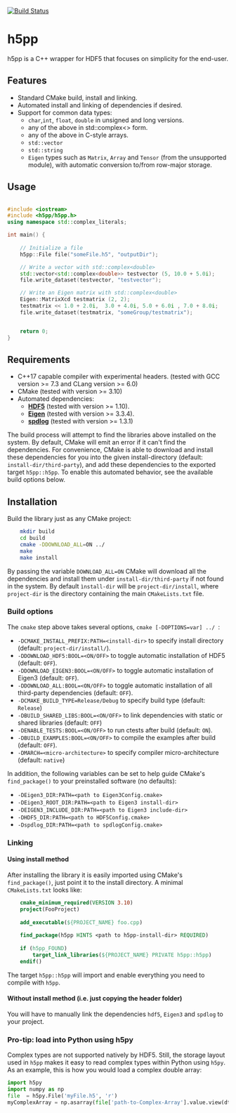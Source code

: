 [![Build Status](https://travis-ci.org/DavidAce/h5pp.svg?branch=master)](https://travis-ci.org/DavidAce/h5pp)

# h5pp
h5pp is a C++ wrapper for HDF5 that focuses on simplicity for the end-user. 
## Features
* Standard CMake build, install and linking.
* Automated install and linking of dependencies if desired.
* Support for common data types:
    - `char`,`int`, `float`, `double` in unsigned and long versions.
    - any of the above in std::complex<> form.
    - any of the above in C-style arrays.
    - `std::vector`
    - `std::string`
    - `Eigen` types such as `Matrix`, `Array` and `Tensor` (from the unsupported module), with automatic conversion to/from row-major storage.

## Usage

```c++

#include <iostream>
#include <h5pp/h5pp.h>
using namespace std::complex_literals;

int main() {
    
    // Initialize a file
    h5pp::File file("someFile.h5", "outputDir");

    // Write a vector with std::complex<double>
    std::vector<std::complex<double>> testvector (5, 10.0 + 5.0i);
    file.write_dataset(testvector, "testvector");

    // Write an Eigen matrix with std::complex<double>
    Eigen::MatrixXcd testmatrix (2, 2);
    testmatrix << 1.0 + 2.0i,  3.0 + 4.0i, 5.0 + 6.0i , 7.0 + 8.0i;
    file.write_dataset(testmatrix, "someGroup/testmatrix");


    return 0;
}

```




## Requirements
* C++17 capable compiler with experimental headers. (tested with GCC version >= 7.3 and CLang version >= 6.0)
* CMake (tested with version >= 3.10)
* Automated dependencies:
    - [**HDF5**](https://support.hdfgroup.org/HDF5/) (tested with version >= 1.10).
    - [**Eigen**](http://eigen.tuxfamily.org) (tested with version >= 3.3.4).
    - [**spdlog**](https://github.com/gabime/spdlog) (tested with version >= 1.3.1)

The build process will attempt to find the libraries above installed on the system.
By default, CMake will emit an error if it can't find the dependencies. For convenience, CMake is able to download and install these dependencies for you into the given install-directory (default: `install-dir/third-party`),
and add these dependencies to the exported target `h5pp::h5pp`.
To enable this automated behavior, see the available build options below.


## Installation
Build the library just as any CMake project:

```bash
    mkdir build
    cd build
    cmake -DDOWNLOAD_ALL=ON ../
    make
    make install
```

By passing the variable `DOWNLOAD_ALL=ON` CMake will download all the dependencies and install them under `install-dir/third-party` if not found in the system. 
By default `ìnstall-dir` will be `project-dir/install`, where `project-dir` is the directory containing the main `CMakeLists.txt` file.

### Build options

The `cmake` step above takes several options, `cmake [-DOPTIONS=var] ../ `:
* `-DCMAKE_INSTALL_PREFIX:PATH=<install-dir>` to specify install directory (default: `project-dir/install/`).
* `-DDOWNLOAD_HDF5:BOOL=<ON/OFF>` to toggle automatic installation of HDF5 (default: `OFF`).
* `-DDOWNLOAD_EIGEN3:BOOL=<ON/OFF>` to toggle automatic installation of Eigen3 (default: `OFF`).
* `-DDOWNLOAD_ALL:BOOL=<ON/OFF>` to toggle automatic installation of all third-party dependencies (default: `OFF`).
* `-DCMAKE_BUILD_TYPE=Release/Debug` to specify build type (default: `Release`)
* `-DBUILD_SHARED_LIBS:BOOL=<ON/OFF>` to link dependencies with static or shared libraries (default: `OFF`)
* `-DENABLE_TESTS:BOOL=<ON/OFF>` to run ctests after build (default: `ON`).
* `-DBUILD_EXAMPLES:BOOL=<ON/OFF>` to compile the examples after build (default: `OFF`).
* `-DMARCH=<micro-architecture>` to specify compiler micro-architecture (default: `native`)


In addition, the following variables can be set to help guide CMake's `find_package()` to your preinstalled software (no defaults):

* `-DEigen3_DIR:PATH=<path to Eigen3Config.cmake>` 
* `-DEigen3_ROOT_DIR:PATH=<path to Eigen3 install-dir>` 
* `-DEIGEN3_INCLUDE_DIR:PATH=<path to Eigen3 include-dir>`
* `-DHDF5_DIR:PATH=<path to HDF5Config.cmake>` 
* `-Dspdlog_DIR:PATH=<path to spdlogConfig.cmake>` 



### Linking 
#### Using install method
After installing the library it is easily imported using CMake's `find_package()`, just point it to the install directory.
A minimal `CMakeLists.txt` looks like:

```cmake
    cmake_minimum_required(VERSION 3.10)
    project(FooProject)
    
    add_executable(${PROJECT_NAME} foo.cpp)
    
    find_package(h5pp HINTS <path to h5pp-install-dir> REQUIRED)
    
    if (h5pp_FOUND)
        target_link_libraries(${PROJECT_NAME} PRIVATE h5pp::h5pp)
    endif()
```

The target `h5pp::h5pp` will import and enable everything you need to compile with `h5pp`.

#### Without install method (i.e. just copying the header folder)
You will have to manually link the dependencies `hdf5`, `Eigen3` and `spdlog` to your project.



### Pro-tip: load into Python using h5py
Complex types are not supported natively by HDF5. Still, the storage layout used in `h5pp` makes it easy to read complex types within Python using `h5py`.
As an example, this is how you would load a complex double array:

```python
import h5py
import numpy as np
file  = h5py.File('myFile.h5', 'r')
myComplexArray = np.asarray(file['path-to-Complex-Array'].value.view(dtype=np.complex128))

```